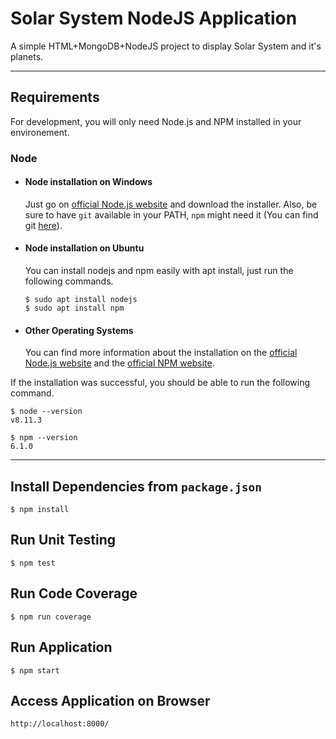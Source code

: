 # Solar System NodeJS Application

A simple HTML+MongoDB+NodeJS project to display Solar System and it's planets.

---

## Requirements

For development, you will only need Node.js and NPM installed in your environement.

### Node

- #### Node installation on Windows

  Just go on [official Node.js website](https://nodejs.org/) and download the installer.
  Also, be sure to have `git` available in your PATH, `npm` might need it (You can find git [here](https://git-scm.com/)).

- #### Node installation on Ubuntu

  You can install nodejs and npm easily with apt install, just run the following commands.

      $ sudo apt install nodejs
      $ sudo apt install npm

- #### Other Operating Systems
  You can find more information about the installation on the [official Node.js website](https://nodejs.org/) and the [official NPM website](https://npmjs.org/).

If the installation was successful, you should be able to run the following command.

    $ node --version
    v8.11.3

    $ npm --version
    6.1.0

---

## Install Dependencies from `package.json`

    $ npm install

## Run Unit Testing

    $ npm test

## Run Code Coverage

    $ npm run coverage

## Run Application

    $ npm start

## Access Application on Browser

    http://localhost:8000/
